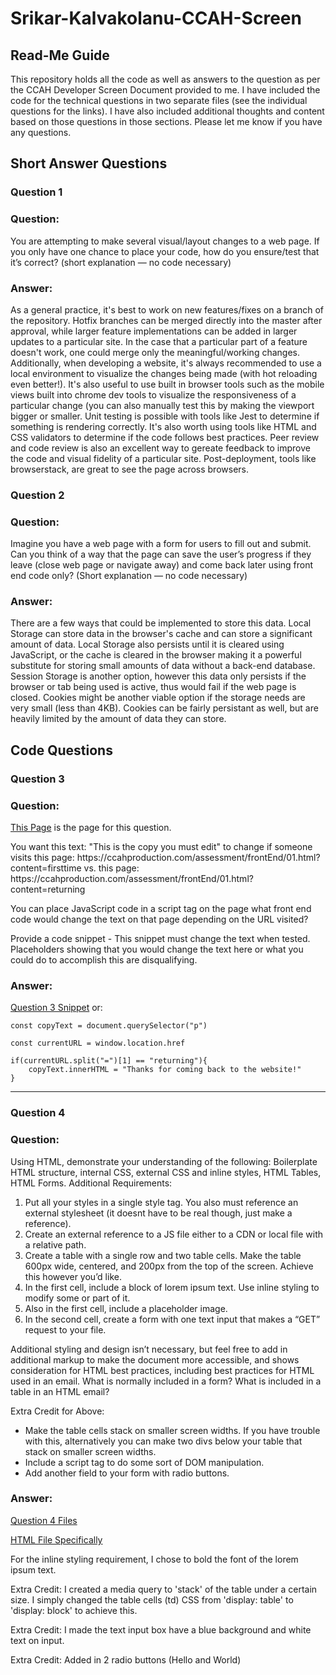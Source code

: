 # Srikar-Kalvakolanu-CCAH-Screen

## Read-Me Guide
<p>This repository holds all the code as well as answers to the question as per the CCAH Developer Screen Document provided to me. I have included the code for the technical questions in two separate files (see the individual questions for the links). I have also included additional thoughts and content based on those questions in those sections. Please let me know if you have any questions. 

## Short Answer Questions

### Question 1
<h3><strong>Question: </strong></h3>
<p>You are attempting to make several visual/layout changes to a web page. If you only have one chance to place your code, how do you ensure/test that it’s correct? (short explanation — no code necessary)</p>
<h3><strong>Answer: </strong></h3>
<p>As a general practice, it's best to work on new features/fixes on a branch of the repository. Hotfix branches can be merged directly into the master after approval, while larger feature implementations can be added in larger updates to a particular site. In the case that a particular part of a feature doesn't work, one could merge only the meaningful/working changes. Additionally, when developing a website, it's always recommended to use a local environment to visualize the changes being made (with hot reloading even better!). It's also useful to use built in browser tools such as the mobile views built into chrome dev tools to visualize the responsiveness of a particular change (you can also manually test this by making the viewport bigger or smaller. Unit testing is possible with tools like Jest to determine if something is rendering correctly. It's also worth using tools like HTML and CSS validators to determine if the code follows best practices. Peer review and code review is also an excellent way to gereate feedback to improve the code and visual fidelity of a particular site. Post-deployment, tools like browserstack, are great to see the page across browsers.</p>

### Question 2
<h3><strong>Question: </strong></h3>
<p>Imagine you have a web page with a form for users to fill out and submit. Can you think of a way that the page can save the user’s progress if they leave (close web page or navigate away) and come back later using front end code only? (Short explanation — no code necessary)</p>

<h3><strong>Answer: </strong></h3>
<p>There are a few ways that could be implemented to store this data. Local Storage can store data in the browser's cache and can store a significant amount of data. Local Storage also persists until it is cleared using JavaScript, or the cache is cleared in the browser making it a powerful substitute for storing small amounts of data without a back-end database. Session Storage is another option, however this data only persists if the browser or tab being used is active, thus would fail if the web page is closed. Cookies might be another viable option if the storage needs are very small (less than 4KB). Cookies can be fairly persistant as well, but are heavily limited by the amount of data they can store.</p>

## Code Questions

### Question 3
<h3><strong>Question: </strong></h3>
<p><a href="http://ccahproduction.com/assessment/frontEnd/01.html">This Page</a> is the page for this question.</p>
<p>You want this text: "This is the copy you must edit" to change if someone visits this page: https://ccahproduction.com/assessment/frontEnd/01.html?content=firsttime vs. this page: https://ccahproduction.com/assessment/frontEnd/01.html?content=returning</p>
<p>You can place JavaScript code in a script tag on the page what front end code would change the text on that page depending on the URL visited?</p>
<p>Provide a code snippet - This snippet must change the text when tested. Placeholders showing that you would change the text here or what you could do to accomplish this are disqualifying.</p>

<h3><strong>Answer: </strong></h3>
<p><a href="https://github.com/svkalvakolanu/Srikar-Kalvakolanu-CCAH-Screen/blob/master/Question3.js">Question 3 Snippet</a> or: </p>

```
const copyText = document.querySelector("p")

const currentURL = window.location.href

if(currentURL.split("=")[1] == "returning"){
    copyText.innerHTML = "Thanks for coming back to the website!"
}
```

<hr>

### Question 4
<h3><strong>Question: </strong></h3>
<p>Using HTML, demonstrate your understanding of the following: Boilerplate HTML structure, internal CSS, external CSS and inline styles, HTML Tables, HTML Forms. Additional Requirements: </p>
<ol>
<li>Put all your styles in a single style tag. You also must reference an external stylesheet (it doesnt have to be real though, just make a reference).</li>
<li>Create an external reference to a JS file either to a CDN or local file with a relative path.</li>
<li>Create a table with a single row and two table cells. Make the table 600px wide, centered, and 200px from the top of the screen. Achieve this however you’d like.</li>
<li>In the first cell, include a block of lorem ipsum text. Use inline styling to modify some or part of it.
<li>Also in the first cell, include a placeholder image.</li>
<li>In the second cell, create a form with one text input that makes a “GET” request to your file.</li>
</ol>
<p>Additional styling and design isn’t necessary, but feel free to add in additional markup to make the document more accessible, and shows consideration for HTML best practices, including best practices for HTML used in an email. What is normally included in a form? What is included in a table in an HTML email?</p>
<p>Extra Credit for Above:</p>
<ul>
<li>Make the table cells stack on smaller screen widths. If you have trouble with this, alternatively you can make two divs below your table that stack on smaller screen widths.</li>
<li>Include a script tag to do some sort of DOM manipulation.</li>
<li>Add another field to your form with radio buttons.</li>
</ul>

<h3><strong>Answer: </strong></h3>
<p><a href="https://github.com/svkalvakolanu/Srikar-Kalvakolanu-CCAH-Screen/tree/master/Question4">Question 4 Files</a></p>
<p><a href="https://github.com/svkalvakolanu/Srikar-Kalvakolanu-CCAH-Screen/blob/master/Question4/index.html">HTML File Specifically</a></p>
<p>For the inline styling requirement, I chose to bold the font of the lorem ipsum text. </p>
<p>Extra Credit: I created a media query to 'stack' of the table under a certain size. I simply changed the table cells (td) CSS from 'display: table' to 'display: block' to achieve this.</p>
<p>Extra Credit: I made the text input box have a blue background and white text on input.</p>
<p>Extra Credit: Added in 2 radio buttons (Hello and World)</p>
